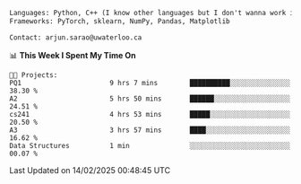 ```txt
Languages: Python, C++ (I know other languages but I don't wanna work in em)
Frameworks: PyTorch, sklearn, NumPy, Pandas, Matplotlib

Contact: arjun.sarao@uwaterloo.ca
```

<!--START_SECTION:waka-->
📊 **This Week I Spent My Time On** 

```text
🐱‍💻 Projects: 
PQ1                      9 hrs 7 mins        ██████████░░░░░░░░░░░░░░░   38.30 % 
A2                       5 hrs 50 mins       ██████░░░░░░░░░░░░░░░░░░░   24.51 % 
cs241                    4 hrs 53 mins       █████░░░░░░░░░░░░░░░░░░░░   20.50 % 
A3                       3 hrs 57 mins       ████░░░░░░░░░░░░░░░░░░░░░   16.62 % 
Data Structures          1 min               ░░░░░░░░░░░░░░░░░░░░░░░░░   00.07 % 
```


 Last Updated on 14/02/2025 00:48:45 UTC
<!--END_SECTION:waka-->
